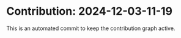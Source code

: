 # Contribution: 2024-12-03-11-19
This is an automated commit to keep the contribution graph active.
